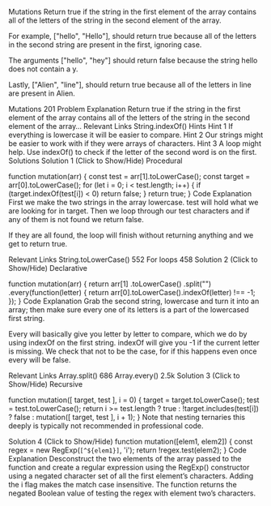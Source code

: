 Mutations
Return true if the string in the first element of the array contains all of the letters of the string in the second element of the array.

For example, ["hello", "Hello"], should return true because all of the letters in the second string are present in the first, ignoring case.

The arguments ["hello", "hey"] should return false because the string hello does not contain a y.

Lastly, ["Alien", "line"], should return true because all of the letters in line are present in Alien.

Mutations 201
Problem Explanation
Return true if the string in the first element of the array contains all of the letters of the string in the second element of the array…
Relevant Links
String.indexOf()
Hints
Hint 1
If everything is lowercase it will be easier to compare.
Hint 2
Our strings might be easier to work with if they were arrays of characters.
Hint 3
A loop might help. Use indexOf() to check if the letter of the second word is on the first.
Solutions
Solution 1 (Click to Show/Hide)
Procedural

function mutation(arr) {
  const test = arr[1].toLowerCase();
  const target = arr[0].toLowerCase();
  for (let i = 0; i < test.length; i++) {
    if (target.indexOf(test[i]) < 0) return false;
  }
  return true;
}
Code Explanation
First we make the two strings in the array lowercase. test will hold what we are looking for in target.
Then we loop through our test characters and if any of them is not found we return false.

If they are all found, the loop will finish without returning anything and we get to return true.

Relevant Links
String.toLowerCase() 552
For loops 458
Solution 2 (Click to Show/Hide)
Declarative

function mutation(arr) {
  return arr[1]
    .toLowerCase()
    .split("")
    .every(function(letter) {
      return arr[0].toLowerCase().indexOf(letter) !== -1;
    });
}
Code Explanation
Grab the second string, lowercase and turn it into an array; then make sure every one of its letters is a part of the lowercased first string.

Every will basically give you letter by letter to compare, which we do by using indexOf on the first string. indexOf will give you -1 if the current letter is missing. We check that not to be the case, for if this happens even once every will be false.

Relevant Links
Array.split() 686
Array.every() 2.5k
Solution 3 (Click to Show/Hide)
Recursive

function mutation([ target, test ], i = 0) {
  target = target.toLowerCase();
  test = test.toLowerCase();
  return i >= test.length
    ? true
    : !target.includes(test[i])
      ? false
      : mutation([ target, test ], i + 1);
}
Note that nesting ternaries this deeply is typically not recommended in professional code.

Solution 4 (Click to Show/Hide)
function mutation([elem1, elem2]) {
  const regex = new RegExp(`[^${elem1}]`, 'i');
  return !regex.test(elem2);
}
Code Explanation
Desconstruct the two elements of the array passed to the function and create a regular expression using the RegExp() constructor using a negated character set of all the first element’s characters. Adding the i flag makes the match case insensitive. The function returns the negated Boolean value of testing the regex with element two’s characters.